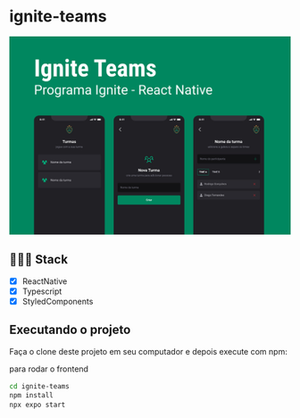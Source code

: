 # ignite-teams
<div align='center'>
    <img src='./Capa.jpg' width='800px'>
</div>

## 👨🏽‍💻 Stack

- [x] ReactNative
- [x] Typescript
- [x] StyledComponents

## Executando o projeto

Faça o clone deste projeto em seu computador e depois execute com npm:

para rodar o frontend
```bash 
cd ignite-teams
npm install
npx expo start
```
